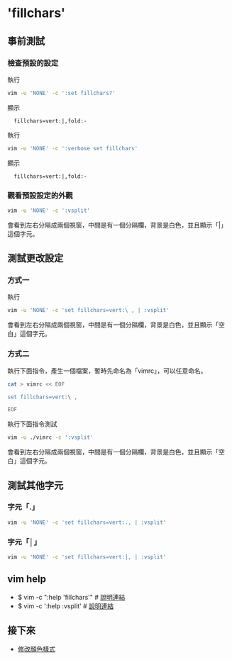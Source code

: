 
# 'fillchars'


## 事前測試

### 檢查預設的設定

執行

``` sh
vim -u 'NONE' -c ':set fillchars?'
```

顯示

```
  fillchars=vert:|,fold:-
```

執行

``` sh
vim -u 'NONE' -c ':verbose set fillchars'
```

顯示

```
  fillchars=vert:|,fold:-
```

### 觀看預設設定的外觀

``` sh
vim -u 'NONE' -c ':vsplit'
```

會看到左右分隔成兩個視窗，中間是有一個分隔欄，背景是白色，並且顯示「|」這個字元。


## 測試更改設定


### 方式一

執行

``` sh
vim -u 'NONE' -c 'set fillchars=vert:\ , | :vsplit'
```

會看到左右分隔成兩個視窗，中間是有一個分隔欄，背景是白色，並且顯示「空白」這個字元。


### 方式二

執行下面指令，產生一個檔案，暫時先命名為「vimrc」，可以任意命名。

``` sh
cat > vimrc << EOF

set fillchars=vert:\ ,

EOF
```

執行下面指令測試


``` sh
vim -u ./vimrc -c ':vsplit'
```

會看到左右分隔成兩個視窗，中間是有一個分隔欄，背景是白色，並且顯示「空白」這個字元。


## 測試其他字元

### 字元「.」

``` sh
vim -u 'NONE' -c 'set fillchars=vert:., | :vsplit'
```

### 字元「│」

``` sh
vim -u 'NONE' -c 'set fillchars=vert:│, | :vsplit'
```


## vim help

* $ vim -c ":help 'fillchars'" # [說明連結](https://vimhelp.org/options.txt.html#'fillchars')
* $ vim -c ':help :vsplit' # [說明連結](https://vimhelp.org/windows.txt.html#:vsplit)


## 接下來

* [修改顏色樣式](vert-split.md)
